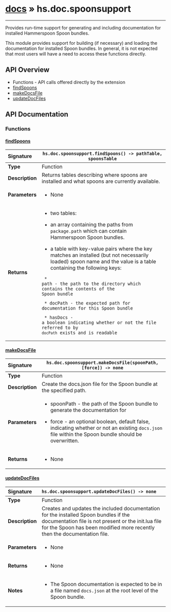 # [docs](index.md) » hs.doc.spoonsupport
---

Provides run-time support for generating and including documentation for installed Hammerspoon Spoon bundles.

This module provides support for building (if necessary) and loading the documentation for installed Spoon bundles.  In general, it is not expected that most users will have a need to access these functions directly.

## API Overview
* Functions - API calls offered directly by the extension
 * [findSpoons](#findspoons)
 * [makeDocsFile](#makedocsfile)
 * [updateDocFiles](#updatedocfiles)

## API Documentation

### Functions

#### [findSpoons](#findspoons)
| <span style="float: left;">**Signature**</span> | <span style="float: left;">`hs.doc.spoonsupport.findSpoons() -> pathTable, spoonsTable` </span>                                                          |
| -----------------------------------------------------|---------------------------------------------------------------------------------------------------------|
| **Type**                                             | Function                                                                                         |
| **Description**                                      | Returns tables describing where spoons are installed and what spoons are currently available.                                                                                         |
| **Parameters**                                       | <ul><li>None</li></ul>   |
| **Returns**                                          | <ul><li>two tables:</li></ul><ul><li>an array containing the paths from <code>package.path</code> which can contain Hammerspoon Spoon bundles.</li></ul><ul><li>a table with key-value pairs where the key matches an installed (but not necessarily loaded) spoon name and the value is a table containing the following keys:</li></ul><pre><code> * path    - the path to the directory which contains the contents of the Spoon bundle</code></pre><pre><code> * docPath - the expected path for documentation for this Spoon bundle</code></pre><pre><code> * hasDocs - a boolean indicating whether or not the file referred to by `docPath` exists and is readable</code></pre>            |

#### [makeDocsFile](#makedocsfile)
| <span style="float: left;">**Signature**</span> | <span style="float: left;">`hs.doc.spoonsupport.makeDocsFile(spoonPath, [force]) -> none` </span>                                                          |
| -----------------------------------------------------|---------------------------------------------------------------------------------------------------------|
| **Type**                                             | Function                                                                                         |
| **Description**                                      | Create the docs.json file for the Spoon bundle at the specified path.                                                                                         |
| **Parameters**                                       | <ul><li>spoonPath - the path of the Spoon bundle to generate the documentation for</li></ul><ul><li>force     - an optional boolean, default false, indicating whether or not an existing <code>docs.json</code> file within the Spoon bundle should be overwritten.</li></ul>   |
| **Returns**                                          | <ul><li>None</li></ul>            |

#### [updateDocFiles](#updatedocfiles)
| <span style="float: left;">**Signature**</span> | <span style="float: left;">`hs.doc.spoonsupport.updateDocFiles() -> none` </span>                                                          |
| -----------------------------------------------------|---------------------------------------------------------------------------------------------------------|
| **Type**                                             | Function                                                                                         |
| **Description**                                      | Creates and updates the included documentation for the installed Spoon bundles if the documentation file is not present or the init.lua file for the Spoon has been modified more recently then the documentation file.                                                                                         |
| **Parameters**                                       | <ul><li>None</li></ul>   |
| **Returns**                                          | <ul><li>None</li></ul>            |
| **Notes**                                            | <ul><li>The Spoon documentation is expected to be in a file named <code>docs.json</code> at the root level of the Spoon bundle.</li></ul>                 |

